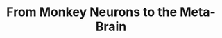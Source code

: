 ---
categories: ['kindle', 'philosophy', 'psychology', 'articles', 'all_articles']
provider_display: "www.ribbonfarm.com"
provider_name: "www.ribbonfarm.com"
favicon_url: "https://206hwf3fj4w52u3br03fi242-wpengine.netdna-ssl.com/wp-content/themes/prose/images/favicon.ico"
title: "From Monkey Neurons to the Meta-Brain"
published: "2017-07-18T19:49:06"
source: https://www.ribbonfarm.com/2017/07/18/from-monkey-neurons-to-the-meta-brain/
thumbnail: https://206hwf3fj4w52u3br03fi242-wpengine.netdna-ssl.com/wp-content/uploads/2017/07/JAneuron.png
---